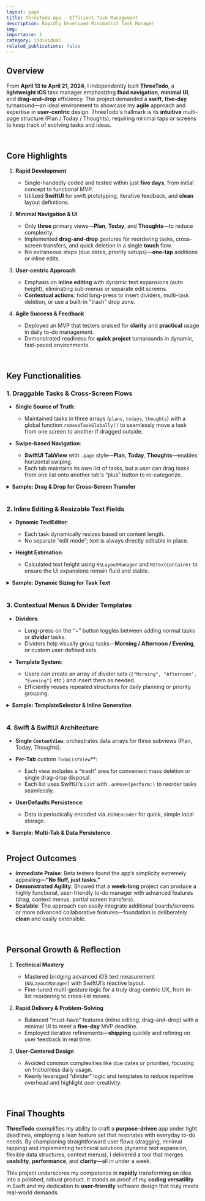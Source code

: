 ```yaml
---
layout: page
title: ThreeTodo App – Efficient Task Management
description: Rapidly Developed Minimalist Task Manager
img:
importance: 1
category: individual
related_publications: false
---
```


## Overview

From **April 13 to April 21, 2024**, I independently built **ThreeTodo**, a **lightweight iOS** task manager emphasizing **fluid navigation**, **minimal UI**, and **drag-and-drop** efficiency. The project demanded a **swift**, **five-day** turnaround—an ideal environment to showcase my **agile** approach and expertise in **user-centric** design. ThreeTodo's hallmark is its **intuitive** multi-page structure (Plan / Today / Thoughts), requiring minimal taps or screens to keep track of evolving tasks and ideas.

<br>

## Core Highlights

1. **Rapid Development**

   - Single-handedly coded and tested within just **five days**, from initial concept to functional MVP.
   - Utilized **SwiftUI** for swift prototyping, iterative feedback, and **clean** layout definitions.

2. **Minimal Navigation & UI**

   - Only **three** primary views—**Plan**, **Today**, and **Thoughts**—to reduce complexity.
   - Implemented **drag-and-drop** gestures for reordering tasks, cross-screen transfers, and quick deletion in a single **touch** flow.
   - No extraneous steps (due dates, priority setups)—**one-tap** additions or inline edits.

3. **User-centric Approach**

   - Emphasis on **inline editing** with dynamic text expansions (auto height), eliminating sub-menus or separate edit screens.
   - **Contextual actions**: hold long-press to insert dividers, multi-task deletion, or use a built-in "trash" drop zone.

4. **Agile Success & Feedback**
   - Deployed an MVP that testers praised for **clarity** and **practical** usage in daily to-do management.
   - Demonstrated readiness for **quick project** turnarounds in dynamic, fast-paced environments.

<br>

## Key Functionalities

### 1. Draggable Tasks & Cross-Screen Flows

- **Single Source of Truth**:

  - Maintained tasks in three arrays (`plans`, `todays`, `thoughts`) with a global function `removeTaskGlobally()` to seamlessly move a task from one screen to another if dragged outside.

- **Swipe-based Navigation**:
  - **SwiftUI TabView** with `.page` style—**Plan**, **Today**, **Thoughts**—enables horizontal swiping.
  - Each tab maintains its own list of tasks, but a user can drag tasks from one list onto another tab's “plus” button to re-categorize.

<details>
<summary><strong>Sample: Drag & Drop for Cross-Screen Transfer</strong></summary>

{% highlight swift %}
func handleDropTask(withId taskId: UUID) {
if let task = removeTaskGlobally(taskId) {
tasks.append(task)
}
}
{% endhighlight %}

**Why it’s clever**:

- Relies on a universal `removeTaskGlobally()` to detach a `TaskItem` from whichever array it’s in, then appends it to the **destination** array.
- Minimizes user steps: a single drag gesture reassigns tasks across categories.

</details>

<br>

### 2. Inline Editing & Resizable Text Fields

- **Dynamic TextEditor**:

  - Each task dynamically resizes based on content length.
  - No separate “edit mode”; text is always directly editable in place.

- **Height Estimation**:
  - Calculated text height using `NSLayoutManager` and `NSTextContainer` to ensure the UI expansions remain fluid and stable.

<details>
<summary><strong>Sample: Dynamic Sizing for Task Text</strong></summary>

{% highlight swift %}
private func estimateHeight(text: String, width: CGFloat) -> CGFloat {
let attributes: [NSAttributedString.Key: Any] = [
.font: UIFont.systemFont(ofSize: fontSize)
]
let textStorage = NSTextStorage(string: text, attributes: attributes)
let textContainer = NSTextContainer(size: CGSize(width: width - 30,
height: .greatestFiniteMagnitude))
let layoutManager = NSLayoutManager()
layoutManager.addTextContainer(textContainer)
textStorage.addLayoutManager(layoutManager)

    layoutManager.glyphRange(for: textContainer)
    let rect = layoutManager.usedRect(for: textContainer)
    return ceil(rect.size.height)

}
{% endhighlight %}

**Why it’s clever**:

- Merges SwiftUI’s real-time rendering with a refined height calculation from UIKit’s text system.
- Ensures tasks seamlessly expand while maintaining a stable list layout.

</details>

<br>

### 3. Contextual Menus & Divider Templates

- **Dividers**:

  - Long-press on the “+” button toggles between adding normal tasks or **divider** tasks.
  - Dividers help visually group tasks—**Morning / Afternoon / Evening**, or custom user-defined sets.

- **Template System**:
  - Users can create an array of divider sets (`["Morning", "Afternoon", "Evening"]` etc.) and insert them as needed.
  - Efficiently reuses repeated structures for daily planning or priority grouping.

<details>
<summary><strong>Sample: TemplateSelector & Inline Generation</strong></summary>

{% highlight swift %}
TemplateSelector(templates: $templates) { selectedTemplate in
for name in selectedTemplate.names {
tasks.append(TaskItem(text: name, isDivider: true))
}
}
{% endhighlight %}

**Why it’s clever**:

- Lowers repetitive setup each day by letting users inject full sets of custom dividers with **one tap**.
- Showcases swift prototyping: the entire logic is built as a separate reusable SwiftUI `View`.

</details>

<br>

### 4. Swift & SwiftUI Architecture

- **Single `ContentView`**: orchestrates data arrays for three subviews (Plan, Today, Thoughts).
- **Per-Tab** custom `TodoListView`\*\*:

  - Each view includes a “trash” area for convenient mass deletion or single drag-drop disposal.
  - Each list uses SwiftUI’s `List` with `.onMove(perform:)` to reorder tasks seamlessly.

- **UserDefaults Persistence**:
  - Data is periodically encoded via `JSONEncoder` for quick, simple local storage.

<details>
<summary><strong>Sample: Multi-Tab & Data Persistence</strong></summary>

{% highlight swift %}
func saveData() {
if let encodedPlans = try? JSONEncoder().encode(plans),
let encodedTodays = try? JSONEncoder().encode(todays),
let encodedThoughts = try? JSONEncoder().encode(thoughts) {
UserDefaults.standard.set(encodedPlans, forKey: "Plans")
UserDefaults.standard.set(encodedTodays, forKey: "Todays")
UserDefaults.standard.set(encodedThoughts, forKey: "Thoughts")
}
}
{% endhighlight %}

**Why it’s clever**:

- Merges the entire multi-view model into straightforward JSON for minimal overhead.
- Ensures tasks are automatically recovered upon relaunch without complex external databases.

</details>

<br>

## Project Outcomes

- **Immediate Praise**: Beta testers found the app’s simplicity extremely appealing—**“No fluff, just tasks.”**
- **Demonstrated Agility**: Showed that a **week-long** project can produce a highly functional, user-friendly to-do manager with advanced features (drag, context menus, partial screen transfers).
- **Scalable**: The approach can easily integrate additional boards/screens or more advanced collaborative features—foundation is deliberately **clean** and easily extensible.

<br>

## Personal Growth & Reflection

1. **Technical Mastery**

   - Mastered bridging advanced iOS text measurement (`NSLayoutManager`) with SwiftUI’s reactive layout.
   - Fine-tuned multi-gesture logic for a truly drag-centric UX, from in-list reordering to cross-list moves.

2. **Rapid Delivery & Problem-Solving**

   - Balanced “must-have” features (inline editing, drag-and-drop) with a minimal UI to meet a **five-day** MVP deadline.
   - Employed iterative refinements—**shipping** quickly and refining on user feedback in real time.

3. **User-Centered Design**
   - Avoided common complexities like due dates or priorities, focusing on frictionless daily usage.
   - Keenly leveraged “divider” logic and templates to reduce repetitive overhead and highlight user creativity.

<br>

## Final Thoughts

**ThreeTodo** exemplifies my ability to craft a **purpose-driven** app under tight deadlines, employing a lean feature set that resonates with everyday to-do needs. By championing straightforward user flows (dragging, minimal tapping) and implementing technical solutions (dynamic text expansion, flexible data structures, context menus), I delivered a tool that merges **usability**, **performance**, and **clarity**—all in under a week.

This project underscores my competence in **rapidly** transforming an idea into a polished, robust product. It stands as proof of my **coding versatility** in Swift and my dedication to **user-friendly** software design that truly meets real-world demands.
